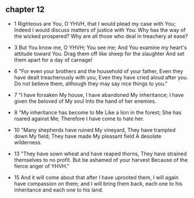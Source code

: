 ## chapter 12

- 1
Righteous are You, O YHVH, that I would plead my case with You; Indeed I would discuss matters of justice with You: Why has the way of the wicked prospered? Why are all those who deal in treachery at ease?

- 3
But You know me, O YHVH; You see me; And You examine my heart's attitude toward You. Drag them off like sheep for the slaughter And set them apart for a day of carnage!

- 6
"For even your brothers and the household of your father, Even they have dealt treacherously with you, Even they have cried aloud after you. Do not believe them, although they may say nice things to you."

- 7
"I have forsaken My house, I have abandoned My inheritance; I have given the beloved of My soul Into the hand of her enemies.

- 8
"My inheritance has become to Me Like a lion in the forest; She has roared against Me; Therefore I have come to hate her.

- 10
"Many shepherds have ruined My vineyard, They have trampled down My field; They have made My pleasant field A desolate wilderness.

- 13
"They have sown wheat and have reaped thorns, They have strained themselves to no profit. But be ashamed of your harvest Because of the fierce anger of YHVH."

- 15
And it will come about that after I have uprooted them, I will again have compassion on them; and I will bring them back, each one to his inheritance and each one to his land.
